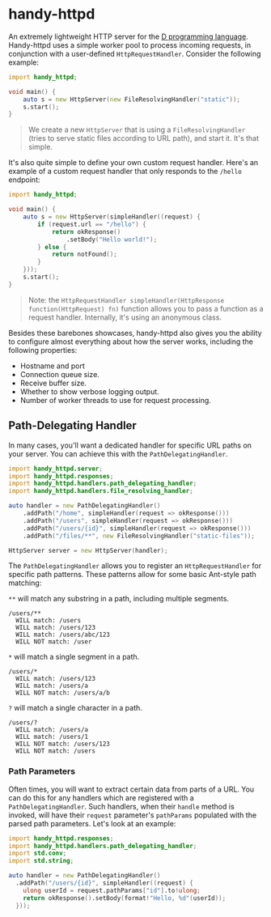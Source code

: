 # handy-httpd

An extremely lightweight HTTP server for the [D programming language](https://dlang.org/). Handy-httpd uses a simple worker pool to process incoming requests, in conjunction with a user-defined `HttpRequestHandler`. Consider the following example:

```d
import handy_httpd;

void main() {
	auto s = new HttpServer(new FileResolvingHandler("static"));
	s.start();
}
```
> We create a new `HttpServer` that is using a `FileResolvingHandler` (tries to serve static files according to URL path), and start it. It's that simple.

It's also quite simple to define your own custom request handler. Here's an example of a custom request handler that only responds to the `/hello` endpoint:

```d
import handy_httpd;

void main() {
	auto s = new HttpServer(simpleHandler((request) {
		if (request.url == "/hello") {
			return okResponse()
				.setBody("Hello world!");
		} else {
			return notFound();
		}
	}));
	s.start();
}
```
> Note: the `HttpRequestHandler simpleHandler(HttpResponse function(HttpRequest) fn)` function allows you to pass a function as a request handler. Internally, it's using an anonymous class.

Besides these barebones showcases, handy-httpd also gives you the ability to configure almost everything about how the server works, including the following properties:

- Hostname and port
- Connection queue size.
- Receive buffer size.
- Whether to show verbose logging output.
- Number of worker threads to use for request processing.

## Path-Delegating Handler
In many cases, you'll want a dedicated handler for specific URL paths on your server. You can achieve this with the `PathDelegatingHandler`.

```d
import handy_httpd.server;
import handy_httpd.responses;
import handy_httpd.handlers.path_delegating_handler;
import handy_httpd.handlers.file_resolving_handler;

auto handler = new PathDelegatingHandler()
	.addPath("/home", simpleHandler(request => okResponse()))
	.addPath("/users", simpleHandler(request => okResponse()))
	.addPath("/users/{id}", simpleHandler(request => okResponse()))
	.addPath("/files/**", new FileResolvingHandler("static-files"));

HttpServer server = new HttpServer(handler);
```

The `PathDelegatingHandler` allows you to register an `HttpRequestHandler` for specific path patterns. These patterns allow for some basic Ant-style path matching:

`**` will match any substring in a path, including multiple segments.
```
/users/**
  WILL match: /users
  WILL match: /users/123
  WILL match: /users/abc/123
  WILL NOT match: /user
```

`*` will match a single segment in a path.
```
/users/*
  WILL match: /users/123
  WILL match: /users/a
  WILL NOT match: /users/a/b
```

`?` will match a single character in a path.
```
/users/?
  WILL match: /users/a
  WILL match: /users/1
  WILL NOT match: /users/123
  WILL NOT match: /users
```

### Path Parameters
Often times, you will want to extract certain data from parts of a URL. You can do this for any handlers which are registered with a `PathDelegatingHandler`. Such handlers, when their `handle` method is invoked, will have their `request` parameter's `pathParams` populated with the parsed path parameters. Let's look at an example:

```d
import handy_httpd.responses;
import handy_httpd.handlers.path_delegating_handler;
import std.conv;
import std.string;

auto handler = new PathDelegatingHandler()
  .addPath("/users/{id}", simpleHandler((request) {
    ulong userId = request.pathParams["id"].to!ulong;
    return okResponse().setBody(format!"Hello, %d"(userId));
  }));
```
